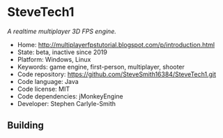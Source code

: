 # SteveTech1

_A realtime multiplayer 3D FPS engine._

- Home: http://multiplayerfpstutorial.blogspot.com/p/introduction.html
- State: beta, inactive since 2019
- Platform: Windows, Linux
- Keywords: game engine, first-person, multiplayer, shooter
- Code repository: https://github.com/SteveSmith16384/SteveTech1.git
- Code language: Java
- Code license: MIT
- Code dependencies: jMonkeyEngine
- Developer: Stephen Carlyle-Smith

## Building
